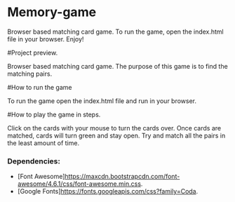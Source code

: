 # Memory-game
Browser based matching card game. To run the game, open the index.html file in your browser. 
 Enjoy!

#Project preview.

Browser based matching card game. The purpose of this game is to find the matching pairs.

#How to run the game

To run the game open the index.html file and run in your browser.

#How to play the game in steps.

Click on the cards with your mouse to turn the cards over.
Once cards are matched, cards will turn green and stay open.
Try and match all the pairs in the least amount of time.

### Dependencies:
* [Font Awesome]https://maxcdn.bootstrapcdn.com/font-awesome/4.6.1/css/font-awesome.min.css.
* [Google Fonts]https://fonts.googleapis.com/css?family=Coda.
